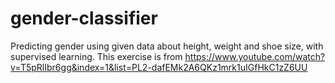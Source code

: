 # gender-classifier
Predicting gender using given data about height, weight and shoe size, with supervised learning.
This exercise is from https://www.youtube.com/watch?v=T5pRlIbr6gg&index=1&list=PL2-dafEMk2A6QKz1mrk1uIGfHkC1zZ6UU
